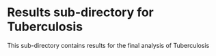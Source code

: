 # Results sub-directory for Tuberculosis
This sub-directory contains results for the final analysis of Tuberculosis

